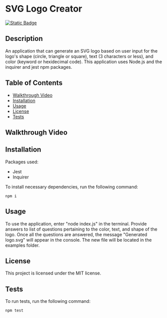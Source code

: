 # SVG Logo Creator

[![Static Badge](https://img.shields.io/badge/License-MIT-lightblue)](https://choosealicense.com/licenses/mit/)

## Description
An application that can generate an SVG logo based on user input for the logo's shape (circle, triangle or square), text (3 characters or less), and color (keyword or hexidecimal code). This application uses Node.js and the inquirer and jest npm packages. 

## Table of Contents
* [Walkthrough Video](#walkthrough-video)
* [Installation](#installation)
* [Usage](#usage)
* [License](#license)
* [Tests](#tests)

## Walkthrough Video


## Installation
Packages used:
* Jest
* Inquirer

To install necessary dependencies, run the following command:
~~~
npm i
~~~
  
## Usage
To use the application, enter "node index.js" in the terminal. Provide answers to list of questions pertaining to the color, text, and shape of the logo. Once all the questions are answered, the message "Generated logo.svg" will appear in the console. The new file will be located in the examples folder. 
  
## License
This project is licensed under the MIT license.
  
## Tests
To run tests, run the following command:
~~~
npm test
~~~